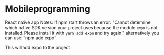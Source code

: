 # Mobileprogramming
React native app
Notes:
If npm start throws an error: 
"Cannot determine which native SDK version your project uses because the module `expo` is not installed. Please install it with `yarn add expo` and try again."
alternatively you can use: "npm add expo"

This will add expo to the project. 
